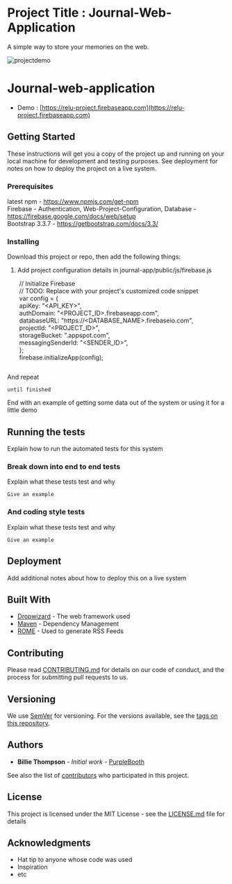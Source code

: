 # Project Title : Journal-Web-Application
A simple way to store your memories on the web. 


![projectdemo](https://user-images.githubusercontent.com/15827348/46714941-dee4d980-cc2b-11e8-964c-5a332b3cadfb.gif)


# Journal-web-application

- Demo : [https://relu-project.firebaseapp.com](https://relu-project.firebaseapp.com)


## Getting Started

These instructions will get you a copy of the project up and running on your local machine for development and testing purposes. See deployment for notes on how to deploy the project on a live system.

### Prerequisites

latest npm  - https://www.npmjs.com/get-npm <br>
Firebase - Authentication, Web-Project-Configuration, Database - https://firebase.google.com/docs/web/setup <br>
Bootstrap 3.3.7 - https://getbootstrap.com/docs/3.3/ <br>


### Installing

Download this project or repo, then add the following things:  

1) Add project configuration details in journal-app/public/js/firebase.js 

&nbsp;&nbsp;&nbsp;&nbsp;&nbsp;&nbsp;  // Initialize Firebase  <br>
&nbsp;&nbsp;&nbsp;&nbsp;&nbsp;&nbsp; // TODO: Replace with your project's customized code snippet <br>
&nbsp;&nbsp;&nbsp;&nbsp;&nbsp;&nbsp;  var config = { <br>
&nbsp;&nbsp;&nbsp;&nbsp;&nbsp;&nbsp;    apiKey: "<API_KEY>", <br>
&nbsp;&nbsp;&nbsp;&nbsp;&nbsp;&nbsp;    authDomain: "<PROJECT_ID>.firebaseapp.com", <br>
&nbsp;&nbsp;&nbsp;&nbsp;&nbsp;&nbsp;   databaseURL: "https://<DATABASE_NAME>.firebaseio.com", <br>
&nbsp;&nbsp;&nbsp;&nbsp;&nbsp;&nbsp;    projectId: "<PROJECT_ID>", <br>
&nbsp;&nbsp;&nbsp;&nbsp;&nbsp;&nbsp;    storageBucket: "<BUCKET>.appspot.com", <br>
&nbsp;&nbsp;&nbsp;&nbsp;&nbsp;&nbsp;    messagingSenderId: "<SENDER_ID>", <br>
&nbsp;&nbsp;&nbsp;&nbsp;&nbsp;&nbsp;  }; <br>
&nbsp;&nbsp;&nbsp;&nbsp;&nbsp;&nbsp;  firebase.initializeApp(config); <br>

```
```

And repeat

```
until finished
```

End with an example of getting some data out of the system or using it for a little demo

## Running the tests

Explain how to run the automated tests for this system

### Break down into end to end tests

Explain what these tests test and why

```
Give an example
```

### And coding style tests

Explain what these tests test and why

```
Give an example
```

## Deployment

Add additional notes about how to deploy this on a live system

## Built With

* [Dropwizard](http://www.dropwizard.io/1.0.2/docs/) - The web framework used
* [Maven](https://maven.apache.org/) - Dependency Management
* [ROME](https://rometools.github.io/rome/) - Used to generate RSS Feeds

## Contributing

Please read [CONTRIBUTING.md](https://gist.github.com/PurpleBooth/b24679402957c63ec426) for details on our code of conduct, and the process for submitting pull requests to us.

## Versioning

We use [SemVer](http://semver.org/) for versioning. For the versions available, see the [tags on this repository](https://github.com/your/project/tags). 

## Authors

* **Billie Thompson** - *Initial work* - [PurpleBooth](https://github.com/PurpleBooth)

See also the list of [contributors](https://github.com/your/project/contributors) who participated in this project.

## License

This project is licensed under the MIT License - see the [LICENSE.md](LICENSE.md) file for details

## Acknowledgments

* Hat tip to anyone whose code was used
* Inspiration
* etc
